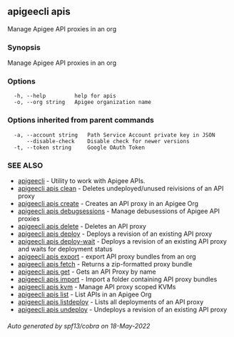## apigeecli apis

Manage Apigee API proxies in an org

### Synopsis

Manage Apigee API proxies in an org

### Options

```
  -h, --help         help for apis
  -o, --org string   Apigee organization name
```

### Options inherited from parent commands

```
  -a, --account string   Path Service Account private key in JSON
      --disable-check    Disable check for newer versions
  -t, --token string     Google OAuth Token
```

### SEE ALSO

* [apigeecli](apigeecli.md)	 - Utility to work with Apigee APIs.
* [apigeecli apis clean](apigeecli_apis_clean.md)	 - Deletes undeployed/unused reivisions of an API proxy
* [apigeecli apis create](apigeecli_apis_create.md)	 - Creates an API proxy in an Apigee Org
* [apigeecli apis debugsessions](apigeecli_apis_debugsessions.md)	 - Manage debusessions of Apigee API proxies
* [apigeecli apis delete](apigeecli_apis_delete.md)	 - Deletes an API proxy
* [apigeecli apis deploy](apigeecli_apis_deploy.md)	 - Deploys a revision of an existing API proxy
* [apigeecli apis deploy-wait](apigeecli_apis_deploy-wait.md)	 - Deploys a revision of an existing API proxy and waits for deployment status
* [apigeecli apis export](apigeecli_apis_export.md)	 - export API proxy bundles from an org
* [apigeecli apis fetch](apigeecli_apis_fetch.md)	 - Returns a zip-formatted proxy bundle 
* [apigeecli apis get](apigeecli_apis_get.md)	 - Gets an API Proxy by name
* [apigeecli apis import](apigeecli_apis_import.md)	 - Import a folder containing API proxy bundles
* [apigeecli apis kvm](apigeecli_apis_kvm.md)	 - Manage API proxy scoped KVMs
* [apigeecli apis list](apigeecli_apis_list.md)	 - List APIs in an Apigee Org
* [apigeecli apis listdeploy](apigeecli_apis_listdeploy.md)	 - Lists all deployments of an API proxy
* [apigeecli apis undeploy](apigeecli_apis_undeploy.md)	 - Undeploys a revision of an existing API proxy

###### Auto generated by spf13/cobra on 18-May-2022
